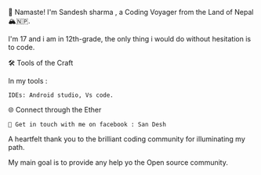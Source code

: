 🌟 Namaste! I'm Sandesh sharma , a Coding Voyager from the Land of Nepal 🏔️🇳🇵.

I'm 17 and i am in 12th-grade, the only thing i would do without hesitation is to code.


🛠️ Tools of the Craft

In my tools :

    
    IDEs: Android studio, Vs code.
    

🌐 Connect through the Ether

    🦉 Get in touch with me on facebook : San Desh
    

A heartfelt thank you to the brilliant coding community for illuminating my path. 

My main goal is to provide any help yo the Open source community. 

